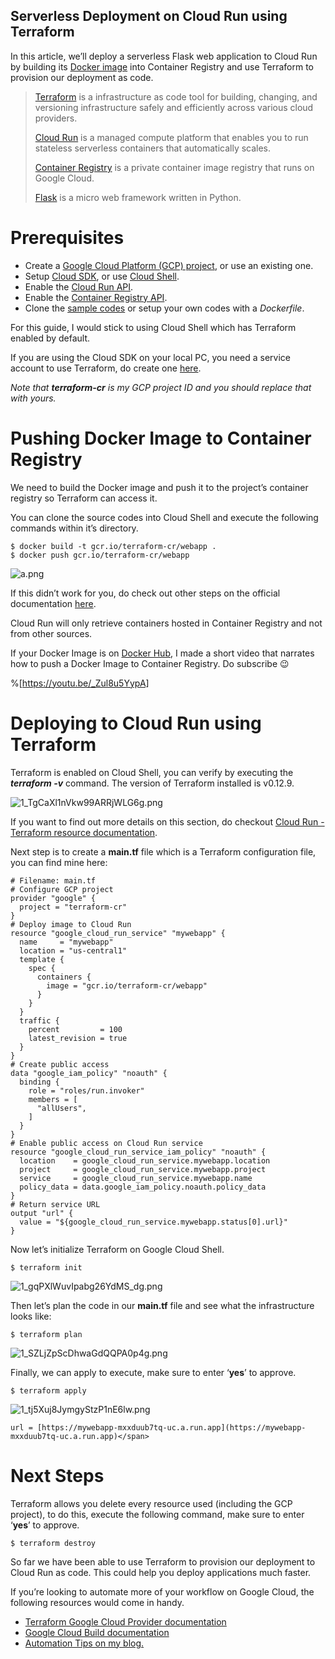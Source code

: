 ## Serverless Deployment on Cloud Run using Terraform

In this article, we’ll deploy a serverless Flask web application to Cloud Run by building its [Docker image](https://github.com/Timtech4u/ghost3-docker) into Container Registry and use Terraform to provision our deployment as code.

> [Terraform](https://www.terraform.io/) is a infrastructure as code tool for building, changing, and versioning infrastructure safely and efficiently across various cloud providers.
> 
> [Cloud Run](https://cloud.google.com/run/) is a managed compute platform that enables you to run stateless serverless containers that automatically scales.
> 
> [Container Registry](https://cloud.google.com/container-registry) is a private container image registry that runs on Google Cloud.
> 
> [Flask](https://github.com/pallets/flask) is a micro web framework written in Python.

# Prerequisites

*   Create a [Google Cloud Platform (GCP) project](https://console.cloud.google.com/project), or use an existing one.
*   Setup [Cloud SDK](https://cloud.google.com/sdk/), or use [Cloud Shell](https://cloud.google.com/shell/).
*   Enable the [Cloud Run API](https://console.developers.google.com/apis/api/run.googleapis.com/overview).
*   Enable the [Container Registry API](https://console.developers.google.com/apis/api/containerregistry.googleapis.com/overview).
*   Clone the [sample codes](https://github.com/Timtech4u/flask-docker) or setup your own codes with a _Dockerfile_.

For this guide, I would stick to using Cloud Shell which has Terraform enabled by default.

If you are using the Cloud SDK on your local PC, you need a service account to use Terraform, do create one [here](https://console.cloud.google.com/apis/credentials/serviceaccountkey).

_Note that_ **_terraform-cr_** _is my GCP project ID and you should replace that with yours._

# Pushing Docker Image to Container Registry

We need to build the Docker image and push it to the project’s container registry so Terraform can access it.

You can clone the source codes into Cloud Shell and execute the following commands within it’s directory.


```
$ docker build -t gcr.io/terraform-cr/webapp .
$ docker push gcr.io/terraform-cr/webapp
```


![a.png](https://cdn.hashnode.com/res/hashnode/image/upload/v1579883215468/Ec9iJgapc.png)


If this didn’t work for you, do check out other steps on the official documentation [here](https://cloud.google.com/container-registry/docs/pushing-and-pulling).

Cloud Run will only retrieve containers hosted in Container Registry and not from other sources.

If your Docker Image is on [Docker Hub](http://hub.docker.com/), I made a short video that narrates how to push a Docker Image to Container Registry. Do subscribe 😉



%[https://youtu.be/_Zul8u5YypA]



# Deploying to Cloud Run using Terraform

Terraform is enabled on Cloud Shell, you can verify by executing the **_terraform -v_** command. The version of Terraform installed is v0.12.9.


![1_TgCaXl1nVkw99ARRjWLG6g.png](https://cdn.hashnode.com/res/hashnode/image/upload/v1579883706322/oraiIiaEm.png)


If you want to find out more details on this section, do checkout [Cloud Run - Terraform resource documentation](https://www.terraform.io/docs/providers/google/r/cloud_run_service.html).

Next step is to create a **main.tf** file which is a Terraform configuration file, you can find mine here:


```
# Filename: main.tf
# Configure GCP project
provider "google" {
  project = "terraform-cr"
}
# Deploy image to Cloud Run
resource "google_cloud_run_service" "mywebapp" {
  name     = "mywebapp"
  location = "us-central1"
  template {
    spec {
      containers {
        image = "gcr.io/terraform-cr/webapp"
      }
    }
  }
  traffic {
    percent         = 100
    latest_revision = true
  }
}
# Create public access
data "google_iam_policy" "noauth" {
  binding {
    role = "roles/run.invoker"
    members = [
      "allUsers",
    ]
  }
}
# Enable public access on Cloud Run service
resource "google_cloud_run_service_iam_policy" "noauth" {
  location    = google_cloud_run_service.mywebapp.location
  project     = google_cloud_run_service.mywebapp.project
  service     = google_cloud_run_service.mywebapp.name
  policy_data = data.google_iam_policy.noauth.policy_data
}
# Return service URL
output "url" {
  value = "${google_cloud_run_service.mywebapp.status[0].url}"
}
```


Now let’s initialize Terraform on Google Cloud Shell.


```
$ terraform init
```


![1_gqPXlWuvIpabg26YdMS_dg.png](https://cdn.hashnode.com/res/hashnode/image/upload/v1579883869586/8bwWRgGk7.png)


Then let’s plan the code in our **main.tf** file and see what the infrastructure looks like:


```
$ terraform plan
```


![1_SZLjZpScDhwaGdQQPA0p4g.png](https://cdn.hashnode.com/res/hashnode/image/upload/v1579883959848/2JtsSflon.png)


Finally, we can apply to execute, make sure to enter ‘**yes**’ to approve.


```
$ terraform apply
```



![1_tj5Xuj8JymgyStzP1nE6lw.png](https://cdn.hashnode.com/res/hashnode/image/upload/v1579883984387/mXP6It4p5.png)


```
url = [https://mywebapp-mxxduub7tq-uc.a.run.app](https://mywebapp-mxxduub7tq-uc.a.run.app)</span>
```


# Next Steps

Terraform allows you delete every resource used (including the GCP project), to do this, execute the following command, make sure to enter ‘**yes**’ to approve.


```
$ terraform destroy
```


So far we have been able to use Terraform to provision our deployment to Cloud Run as code. This could help you deploy applications much faster.

If you’re looking to automate more of your workflow on Google Cloud, the following resources would come in handy.

*   [Terraform Google Cloud Provider documentation](https://www.terraform.io/docs/providers/google/index.html)
*   [Google Cloud Build documentation](https://cloud.google.com/cloud-build/docs/)
*   [Automation Tips on my blog.](https://fullstackgcp.com/)